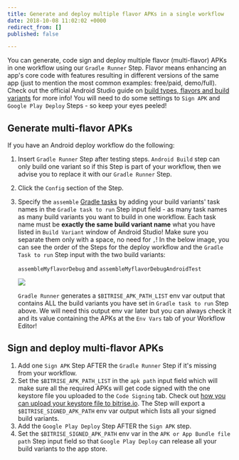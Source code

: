 ```yaml
---
title: Generate and deploy multiple flavor APKs in a single workflow
date: 2018-10-08 11:02:02 +0000
redirect_from: []
published: false

---
```

You can generate, code sign and deploy multiple flavor (multi-flavor) APKs in one workflow using our `Gradle Runner` Step. Flavor means enhancing an app's core code with features resulting in different versions of the same app (just to mention the most common examples: free/paid, demo/full). Check out the official Android Studio guide on [build types, flavors and build variants](https://developer.android.com/studio/build/build-variants) for more info! You will need to do some settings to `Sign APK` and `Google Play Deploy` Steps - so keep your eyes peeled!

## Generate multi-flavor APKs

If you have an Android deploy workflow do the following:

1. Insert `Gradle Runner` Step after testing steps. `Android Build` step can only build one variant so if this Step is part of your workflow, then we advise you to replace it with our `Gradle Runner` Step.
2. Click the `Config` section of the Step.
3. Specify the `assemble` [Gradle tasks](/tips-and-tricks/android-tips-and-tricks/#what-are-gradle-tasks-and-how-can-i-get-the-list-of-available-tasks-in-my-project/) by adding your build variants' task names in the `Gradle task to run` Step input field - as many task names as many build variants you want to build in one workflow. Each task name must be **exactly the same build variant name** what you have listed in `Build Variant` window of Android Studio! Make sure you separate them only with a space, no need for `,`! In the below image, you can see the order of the Steps for the deploy workflow and the `Gradle Task to run` Step input with the two build variants:

   `assembleMyflavorDebug` and `assembleMyflavorDebugAndroidTest`

   ![](/img/gradle-multiflavor.jpg)

   `Gradle Runner` generates a `$BITRISE_APK_PATH_LIST` env var output that contains ALL the build variants you have set in `Gradle task to run` Step above. We will need this output env var later but you can always check it and its value containing the APKs at the `Env Vars` tab of your Workflow Editor!

## Sign and deploy multi-flavor APKs

1. Add one `Sign APK` Step AFTER the `Gradle Runner` Step if it's missing from your workflow.
2. Set the `$BITRISE_APK_PATH_LIST` in the `apk path` input field which will make sure all the required APKs will get code signed with the one keystore file you uploaded to the `Code Signing` tab. Check out [how you can upload your keystore file to bitrise.io](/code-signing/android-code-signing/android-code-signing-using-bitrise-sign-apk-step/#create-a-signed-apk-with-the-sign-apk-step/). The Step will export a `$BITRISE_SIGNED_APK_PATH` env var output which lists all your signed build variants.
3. Add the `Google Play Deploy` Step AFTER the `Sign APK` step.
4. Set the `$BITRISE_SIGNED_APK_PATH` env var in the `APK or App Bundle file path` Step input field so that `Google Play Deploy` can release all your build variants to the app store.